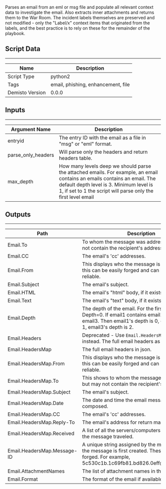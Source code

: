 Parses an email from an eml or msg file and populate all relevant context data to investigate the email. Also extracts inner attachments and returns them to the War Room. The incident labels themselves are preserved and not modified - only the "Label/x" context items that originated from the labels, and the best practice is to rely on these for the remainder of the playbook.

## Script Data
---

| **Name** | **Description** |
| --- | --- |
| Script Type | python2 |
| Tags | email, phishing, enhancement, file |
| Demisto Version | 0.0.0 |

## Inputs
---

| **Argument Name** | **Description** |
| --- | --- |
| entryid | The entry ID with the email as a file in "msg" or "eml" format. |
| parse_only_headers | Will parse only the headers and return headers table. |
| max_depth | How many levels deep we should parse the attached emails. For example, an email contains an emails contains an email. The default depth level is 3. Minimum level is 1, if set to 1 the script will parse only the first level email |

## Outputs
---

| **Path** | **Description** | **Type** |
| --- | --- | --- |
| Email.To | To whom the message was addressed, but may not contain the recipient's address. | string |
| Email.CC | The email's 'cc' addresses. | string |
| Email.From | This displays who the message is from. However, this can be easily forged and can be the least reliable. | string |
| Email.Subject | The email's subject. | string |
| Email.HTML | The email's "html" body, if it exists. | string |
| Email.Text | The email's "text" body, if it exists. | string |
| Email.Depth | The depth of the email. For the first level email Depth=0. If email1 contains email2 contains email3. Then email1's depth is 0, email2's depth is 1, email3's depth is 2. | number |
| Email.Headers | Deprecated - Use `Email.HeadersMap` output instead. The full email headers as a single string. | string |
| Email.HeadersMap | The full email headers in json. | Unknown |
| Email.HeadersMap.From | This displays who the message is from. However, this can be easily forged and can be the least reliable. | Unknown |
| Email.HeadersMap.To | This shows to whom the message was addressed, but may not contain the recipient's address. | Unknown |
| Email.HeadersMap.Subject | The email's subject. | String |
| Email.HeadersMap.Date | The date and time the email message was composed. | Unknown |
| Email.HeadersMap.CC | The email's 'cc' addresses. | Unknown |
| Email.HeadersMap.Reply-To | The email's address for return mail. | String |
| Email.HeadersMap.Received | A list of all the servers/computers through which the message traveled. | String |
| Email.HeadersMap.Message-ID | A unique string assigned by the mail system when the message is first created. These can easily be forged. For example, 5c530c1b.1c69fb81.bd826.0eff<span>@mx.google<span>.com | String |
| Email.AttachmentNames | The list of attachment names in the email. | string |
| Email.Format | The format of the email if available. | string |
